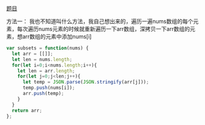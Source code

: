 [题目]()

方法一：
我也不知道叫什么方法，我自己想出来的，遍历一遍nums数组的每个元素，每次遍历nums元素的时候就重新遍历一下arr数组，深拷贝一下arr数组的元素，想arr数组的元素中添加nums[i]
```js
var subsets = function(nums) {
  let arr = [[]];
  let len = nums.length;
  for(let i=0;i<nums.length;i++){
    let len = arr.length;
    for(let j=0;j<len;j++){
      let temp = JSON.parse(JSON.stringify(arr[j]));
      temp.push(nums[i]);
      arr.push(temp);
    }
  }
  return arr;
};
```